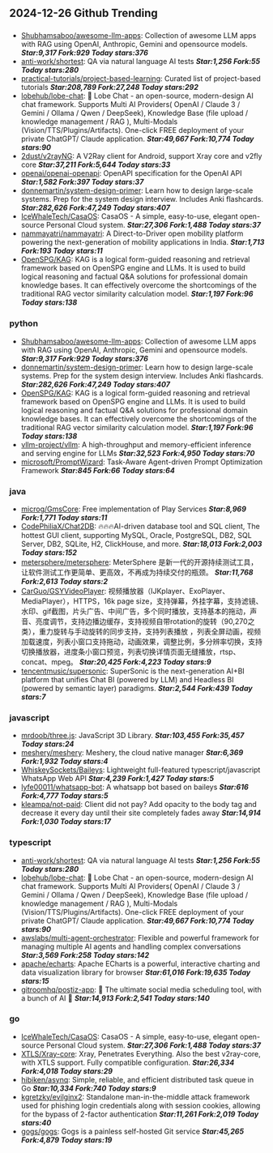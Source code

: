 ## 2024-12-26 Github Trending

### 
* [Shubhamsaboo/awesome-llm-apps](https://github.com/Shubhamsaboo/awesome-llm-apps): Collection of awesome LLM apps with RAG using OpenAI, Anthropic, Gemini and opensource models. ***Star:9,317 Fork:929 Today stars:376***
* [anti-work/shortest](https://github.com/anti-work/shortest): QA via natural language AI tests ***Star:1,256 Fork:55 Today stars:280***
* [practical-tutorials/project-based-learning](https://github.com/practical-tutorials/project-based-learning): Curated list of project-based tutorials ***Star:208,789 Fork:27,248 Today stars:292***
* [lobehub/lobe-chat](https://github.com/lobehub/lobe-chat): 🤯 Lobe Chat - an open-source, modern-design AI chat framework. Supports Multi AI Providers( OpenAI / Claude 3 / Gemini / Ollama / Qwen / DeepSeek), Knowledge Base (file upload / knowledge management / RAG ), Multi-Modals (Vision/TTS/Plugins/Artifacts). One-click FREE deployment of your private ChatGPT/ Claude application. ***Star:49,667 Fork:10,774 Today stars:90***
* [2dust/v2rayNG](https://github.com/2dust/v2rayNG): A V2Ray client for Android, support Xray core and v2fly core ***Star:37,211 Fork:5,644 Today stars:33***
* [openai/openai-openapi](https://github.com/openai/openai-openapi): OpenAPI specification for the OpenAI API ***Star:1,582 Fork:397 Today stars:37***
* [donnemartin/system-design-primer](https://github.com/donnemartin/system-design-primer): Learn how to design large-scale systems. Prep for the system design interview. Includes Anki flashcards. ***Star:282,626 Fork:47,249 Today stars:407***
* [IceWhaleTech/CasaOS](https://github.com/IceWhaleTech/CasaOS): CasaOS - A simple, easy-to-use, elegant open-source Personal Cloud system. ***Star:27,306 Fork:1,488 Today stars:37***
* [nammayatri/nammayatri](https://github.com/nammayatri/nammayatri): A Direct-to-Driver open mobility platform powering the next-generation of mobility applications in India. ***Star:1,713 Fork:193 Today stars:11***
* [OpenSPG/KAG](https://github.com/OpenSPG/KAG): KAG is a logical form-guided reasoning and retrieval framework based on OpenSPG engine and LLMs. It is used to build logical reasoning and factual Q&A solutions for professional domain knowledge bases. It can effectively overcome the shortcomings of the traditional RAG vector similarity calculation model. ***Star:1,197 Fork:96 Today stars:138***

### python
* [Shubhamsaboo/awesome-llm-apps](https://github.com/Shubhamsaboo/awesome-llm-apps): Collection of awesome LLM apps with RAG using OpenAI, Anthropic, Gemini and opensource models. ***Star:9,317 Fork:929 Today stars:376***
* [donnemartin/system-design-primer](https://github.com/donnemartin/system-design-primer): Learn how to design large-scale systems. Prep for the system design interview. Includes Anki flashcards. ***Star:282,626 Fork:47,249 Today stars:407***
* [OpenSPG/KAG](https://github.com/OpenSPG/KAG): KAG is a logical form-guided reasoning and retrieval framework based on OpenSPG engine and LLMs. It is used to build logical reasoning and factual Q&A solutions for professional domain knowledge bases. It can effectively overcome the shortcomings of the traditional RAG vector similarity calculation model. ***Star:1,197 Fork:96 Today stars:138***
* [vllm-project/vllm](https://github.com/vllm-project/vllm): A high-throughput and memory-efficient inference and serving engine for LLMs ***Star:32,523 Fork:4,950 Today stars:70***
* [microsoft/PromptWizard](https://github.com/microsoft/PromptWizard): Task-Aware Agent-driven Prompt Optimization Framework ***Star:845 Fork:66 Today stars:64***

### java
* [microg/GmsCore](https://github.com/microg/GmsCore): Free implementation of Play Services ***Star:8,969 Fork:1,771 Today stars:11***
* [CodePhiliaX/Chat2DB](https://github.com/CodePhiliaX/Chat2DB): 🔥🔥🔥AI-driven database tool and SQL client, The hottest GUI client, supporting MySQL, Oracle, PostgreSQL, DB2, SQL Server, DB2, SQLite, H2, ClickHouse, and more. ***Star:18,013 Fork:2,003 Today stars:152***
* [metersphere/metersphere](https://github.com/metersphere/metersphere): MeterSphere 是新一代的开源持续测试工具，让软件测试工作更简单、更高效，不再成为持续交付的瓶颈。 ***Star:11,768 Fork:2,613 Today stars:2***
* [CarGuo/GSYVideoPlayer](https://github.com/CarGuo/GSYVideoPlayer): 视频播放器（IJKplayer、ExoPlayer、MediaPlayer），HTTPS，16k page size，支持弹幕，外挂字幕，支持滤镜、水印、gif截图，片头广告、中间广告，多个同时播放，支持基本的拖动，声音、亮度调节，支持边播边缓存，支持视频自带rotation的旋转（90,270之类），重力旋转与手动旋转的同步支持，支持列表播放 ，列表全屏动画，视频加载速度，列表小窗口支持拖动，动画效果，调整比例，多分辨率切换，支持切换播放器，进度条小窗口预览，列表切换详情页面无缝播放，rtsp、concat、mpeg。 ***Star:20,425 Fork:4,223 Today stars:9***
* [tencentmusic/supersonic](https://github.com/tencentmusic/supersonic): SuperSonic is the next-generation AI+BI platform that unifies Chat BI (powered by LLM) and Headless BI (powered by semantic layer) paradigms. ***Star:2,544 Fork:439 Today stars:7***

### javascript
* [mrdoob/three.js](https://github.com/mrdoob/three.js): JavaScript 3D Library. ***Star:103,455 Fork:35,457 Today stars:24***
* [meshery/meshery](https://github.com/meshery/meshery): Meshery, the cloud native manager ***Star:6,369 Fork:1,932 Today stars:4***
* [WhiskeySockets/Baileys](https://github.com/WhiskeySockets/Baileys): Lightweight full-featured typescript/javascript WhatsApp Web API ***Star:4,239 Fork:1,427 Today stars:5***
* [lyfe00011/whatsapp-bot](https://github.com/lyfe00011/whatsapp-bot): A whatsapp bot based on baileys ***Star:616 Fork:4,777 Today stars:5***
* [kleampa/not-paid](https://github.com/kleampa/not-paid): Client did not pay? Add opacity to the body tag and decrease it every day until their site completely fades away ***Star:14,914 Fork:1,030 Today stars:17***

### typescript
* [anti-work/shortest](https://github.com/anti-work/shortest): QA via natural language AI tests ***Star:1,256 Fork:55 Today stars:280***
* [lobehub/lobe-chat](https://github.com/lobehub/lobe-chat): 🤯 Lobe Chat - an open-source, modern-design AI chat framework. Supports Multi AI Providers( OpenAI / Claude 3 / Gemini / Ollama / Qwen / DeepSeek), Knowledge Base (file upload / knowledge management / RAG ), Multi-Modals (Vision/TTS/Plugins/Artifacts). One-click FREE deployment of your private ChatGPT/ Claude application. ***Star:49,667 Fork:10,774 Today stars:90***
* [awslabs/multi-agent-orchestrator](https://github.com/awslabs/multi-agent-orchestrator): Flexible and powerful framework for managing multiple AI agents and handling complex conversations ***Star:3,569 Fork:258 Today stars:142***
* [apache/echarts](https://github.com/apache/echarts): Apache ECharts is a powerful, interactive charting and data visualization library for browser ***Star:61,016 Fork:19,635 Today stars:15***
* [gitroomhq/postiz-app](https://github.com/gitroomhq/postiz-app): 📨 The ultimate social media scheduling tool, with a bunch of AI 🤖 ***Star:14,913 Fork:2,541 Today stars:140***

### go
* [IceWhaleTech/CasaOS](https://github.com/IceWhaleTech/CasaOS): CasaOS - A simple, easy-to-use, elegant open-source Personal Cloud system. ***Star:27,306 Fork:1,488 Today stars:37***
* [XTLS/Xray-core](https://github.com/XTLS/Xray-core): Xray, Penetrates Everything. Also the best v2ray-core, with XTLS support. Fully compatible configuration. ***Star:26,334 Fork:4,018 Today stars:29***
* [hibiken/asynq](https://github.com/hibiken/asynq): Simple, reliable, and efficient distributed task queue in Go ***Star:10,334 Fork:740 Today stars:9***
* [kgretzky/evilginx2](https://github.com/kgretzky/evilginx2): Standalone man-in-the-middle attack framework used for phishing login credentials along with session cookies, allowing for the bypass of 2-factor authentication ***Star:11,261 Fork:2,019 Today stars:40***
* [gogs/gogs](https://github.com/gogs/gogs): Gogs is a painless self-hosted Git service ***Star:45,265 Fork:4,879 Today stars:19***

